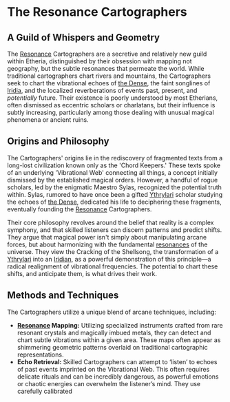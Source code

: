 # The Resonance Cartographers

## A Guild of Whispers and Geometry

The [Resonance](/structure/mechanic/resonance.md) Cartographers are a secretive and relatively new guild within Etheria, distinguished by their obsession with mapping not geography, but the subtle resonances that permeate the world. While traditional cartographers chart rivers and mountains, the Cartographers seek to chart the vibrational echoes of [the Dense](/geography/cosmology/plane-of-existance/the-dense.md), the faint songlines of [Iridia](/geography/cosmology/iridia.md), and the localized reverberations of events past, present, and *potentially* future. Their existence is poorly understood by most Etherians, often dismissed as eccentric scholars or charlatans, but their influence is subtly increasing, particularly among those dealing with unusual magical phenomena or ancient ruins.

## Origins and Philosophy

The Cartographers' origins lie in the rediscovery of fragmented texts from a long-lost civilization known only as the 'Chord Keepers.' These texts spoke of an underlying 'Vibrational Web' connecting all things, a concept initially dismissed by the established magical orders. However, a handful of rogue scholars, led by the enigmatic Maestro Sylas, recognized the potential truth within.  Sylas, rumored to have once been a gifted [Ythrylari](/being/species/ythrylari.md) scholar studying the echoes of [the Dense](/geography/cosmology/plane-of-existance/the-dense.md), dedicated his life to deciphering these fragments, eventually founding the [Resonance](/structure/mechanic/resonance.md) Cartographers.

Their core philosophy revolves around the belief that reality is a complex symphony, and that skilled listeners can discern patterns and predict shifts. They argue that magical power isn't simply about manipulating arcane forces, but about harmonizing with the fundamental [resonances](/structure/mechanic/resonance.md) of the universe. They view the Cracking of the Shellsong, the transformation of a [Ythrylari](/being/species/ythrylari.md) into an [Iridian](/being/species/iridian.md), as a powerful demonstration of this principle—a radical realignment of vibrational frequencies. The potential to chart these shifts, and anticipate them, is what drives their work.

## Methods and Techniques

The Cartographers utilize a unique blend of arcane techniques, including:

*   **[Resonance](/structure/mechanic/resonance.md) Mapping:** Utilizing specialized instruments crafted from rare resonant crystals and magically imbued metals, they can detect and chart subtle vibrations within a given area. These maps often appear as shimmering geometric patterns overlaid on traditional cartographic representations.
*   **Echo Retrieval:**  Skilled Cartographers can attempt to ‘listen’ to echoes of past events imprinted on the Vibrational Web. This often requires delicate rituals and can be incredibly dangerous, as powerful emotions or chaotic energies can overwhelm the listener’s mind.  They use carefully calibrated 
